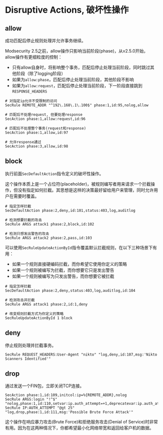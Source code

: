 # Disruptive Actions, 破坏性操作

## allow

成功匹配后停止规则处理并允许事务继续。

Modsecurity 2.5之前，allow操作只影响当前阶段(phase)，从v2.5.0开始，allow操作有更细粒度的控制：
  + 只有allow自身时，将影响整个事务，匹配后停止处理当前阶段，同时跳过其他阶段（除了logging阶段） 
  + 如果为`allow:phase`，匹配后停止处理当前阶段，其他阶段不影响
  + 如果为`allow:request`，匹配后停止处理当前阶段，下一阶段直接跳到`RESPONSE_HEADERS`

```
# 对指定ip允许不受限制的访问
SecRule REMOTE_ADDR "^192\.168\.1\.100$" phase:1,id:95,nolog,allow

# 匹配后不处理request, 但要处理response
SecAction phase:1,allow:request,id:96

# 匹配后不处理整个事务(request和response)
SecAction phase:1,allow,id:97

# 允许response通过
SecAction phase:3,allow,id:98
```

## block

执行前面`SecDefaultAction`指令定义的破坏性操作。

这个操作本质上是一个占位符(placeholder)，被规则编写者用来请求一个拦截操作，但没有指定如何拦截。其思想是这样的决策最好留给用户来管理，同时允许用户在需要时覆盖。

```
# 指定怎样拦截
SecDefaultAction phase:2,deny,id:101,status:403,log,auditlog

# 检测想要拦截的攻击
SecRule ARGS attack1 phase:2,block,id:102

# 检测只想发出警告的攻击
SecRule ARGS attack2 phase:2,pass,id:103
```

可以使用`SecRuleUpdateActionById`指令覆盖默认拦截规则，在以下三种场景下有用：
  + 如果一个规则直接硬编码拦截，而你希望它使用你定义的策略
  + 如果一个规则被编写为拦截，而你想要它只是发出警告
  + 如果一个规则被编写为只发出警告，而你想要它被拦截

```
# 指定怎样拦截
SecDefaultAction phase:2,deny,status:403,log,auditlog,id:104

# 检测攻击并拦截
SecRule ARGS attack1 phase:2,id:1,deny

# 改变规则拦截方式为你定义的策略
SecRuleUpdateActionById 1 block
```

## deny

停止规则处理并拦截事务。

```
SecRule REQUEST_HEADERS:User-Agent "nikto" "log,deny,id:107,msg:'Nikto Scanners Identified'"
```

## drop

通过发送一个FIN包，立即关闭TCP连接。

```
SecAction phase:1,id:109,initcol:ip=%{REMOTE_ADDR},nolog
SecRule ARGS:login "!^$" "nolog,phase:1,id:110,setvar:ip.auth_attempt=+1,deprecatevar:ip.auth_attempt=25/120"
SecRule IP:AUTH_ATTEMPT "@gt 25" "log,drop,phase:1,id:111,msg:'Possible Brute Force Attack'"
```

这个操作在响应暴力攻击(Brute Force)和拒绝服务攻击(Denial of Service)时非常有用。因为在这两种情况下，你都希望最小化网络带宽和返回给客户机的数据。
